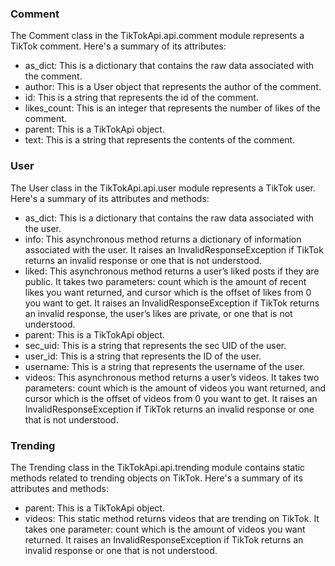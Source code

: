### Comment
The Comment class in the TikTokApi.api.comment module represents a TikTok comment. Here's a summary of its attributes:
- as_dict: This is a dictionary that contains the raw data associated with the comment.
- author: This is a User object that represents the author of the comment.
- id: This is a string that represents the id of the comment.
- likes_count: This is an integer that represents the number of likes of the comment.
- parent: This is a TikTokApi object.
- text: This is a string that represents the contents of the comment.

### User
The User class in the TikTokApi.api.user module represents a TikTok user. Here's a summary of its attributes and methods:
- as_dict: This is a dictionary that contains the raw data associated with the user.
- info: This asynchronous method returns a dictionary of information associated with the user. It raises an InvalidResponseException if TikTok returns an invalid response or one that is not understood.
- liked: This asynchronous method returns a user’s liked posts if they are public. It takes two parameters: count which is the amount of recent likes you want returned, and cursor which is the offset of likes from 0 you want to get. It raises an InvalidResponseException if TikTok returns an invalid response, the user’s likes are private, or one that is not understood.
- parent: This is a TikTokApi object.
- sec_uid: This is a string that represents the sec UID of the user.
- user_id: This is a string that represents the ID of the user.
- username: This is a string that represents the username of the user.
- videos: This asynchronous method returns a user’s videos. It takes two parameters: count which is the amount of videos you want returned, and cursor which is the offset of videos from 0 you want to get. It raises an InvalidResponseException if TikTok returns an invalid response or one that is not understood.

### Trending
The Trending class in the TikTokApi.api.trending module contains static methods related to trending objects on TikTok. Here's a summary of its attributes and methods:
- parent: This is a TikTokApi object.
- videos: This static method returns videos that are trending on TikTok. It takes one parameter: count which is the amount of videos you want returned. It raises an InvalidResponseException if TikTok returns an invalid response or one that is not understood.
